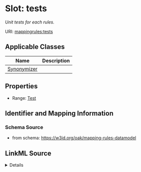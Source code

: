 # Slot: tests
_Unit tests for each rules._


URI: [mappingrules:tests](https://w3id.org/oak/mapping-rules-datamodel/tests)



<!-- no inheritance hierarchy -->




## Applicable Classes

| Name | Description |
| --- | --- |
[Synonymizer](Synonymizer.md) | 






## Properties

* Range: [Test](Test.md)







## Identifier and Mapping Information







### Schema Source


* from schema: https://w3id.org/oak/mapping-rules-datamodel




## LinkML Source

<details>
```yaml
name: tests
description: Unit tests for each rules.
from_schema: https://w3id.org/oak/mapping-rules-datamodel
rank: 1000
alias: tests
owner: Synonymizer
domain_of:
- Synonymizer
range: Test

```
</details>